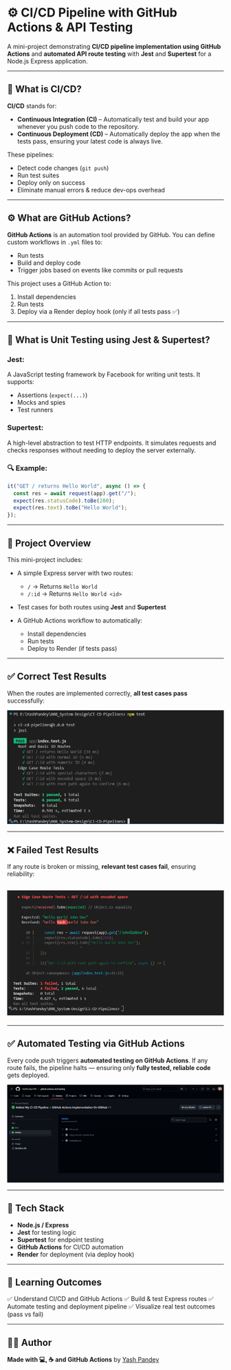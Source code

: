 # ⚙️ CI/CD Pipeline with GitHub Actions & API Testing

A mini-project demonstrating **CI/CD pipeline implementation using GitHub Actions** and **automated API route testing** with **Jest** and **Supertest** for a Node.js Express application.

---

## 📌 What is CI/CD?

**CI/CD** stands for:

- **Continuous Integration (CI)** – Automatically test and build your app whenever you push code to the repository.
- **Continuous Deployment (CD)** – Automatically deploy the app when the tests pass, ensuring your latest code is always live.

These pipelines:

- Detect code changes (`git push`)
- Run test suites
- Deploy only on success
- Eliminate manual errors & reduce dev-ops overhead

---

## ⚙️ What are GitHub Actions?

**GitHub Actions** is an automation tool provided by GitHub. You can define custom workflows in `.yml` files to:

- Run tests
- Build and deploy code
- Trigger jobs based on events like commits or pull requests

This project uses a GitHub Action to:

1. Install dependencies
2. Run tests
3. Deploy via a Render deploy hook (only if all tests pass ✅)

---

## 🧪 What is Unit Testing using Jest & Supertest?

### **Jest**:

A JavaScript testing framework by Facebook for writing unit tests. It supports:

- Assertions (`expect(...)`)
- Mocks and spies
- Test runners

### **Supertest**:

A high-level abstraction to test HTTP endpoints. It simulates requests and checks responses without needing to deploy the server externally.

### 🔍 Example:

```js
it("GET / returns Hello World", async () => {
  const res = await request(app).get("/");
  expect(res.statusCode).toBe(200);
  expect(res.text).toBe("Hello World");
});
```

---

## 🚀 Project Overview

This mini-project includes:

- A simple Express server with two routes:

  - `/` → Returns `Hello World`
  - `/:id` → Returns `Hello World <id>`

- Test cases for both routes using **Jest** and **Supertest**
- A GitHub Actions workflow to automatically:

  - Install dependencies
  - Run tests
  - Deploy to Render (if tests pass)

---

## ✅ Correct Test Results

When the routes are implemented correctly, **all test cases pass** successfully:

![Correct Tests](./asserts/Correct-Test-Results.png)

---

## ❌ Failed Test Results

If any route is broken or missing, **relevant test cases fail**, ensuring reliability:

## ![Wrong Tests](./asserts/Wrong-Test-Results.png)

---

## ✅ Automated Testing via GitHub Actions

Every code push triggers **automated testing on GitHub Actions**.
If any route fails, the pipeline halts — ensuring only **fully tested, reliable code** gets deployed.

![GitHub Actions](./asserts/GitHub-Actions.png)

---

## 📁 Tech Stack

- **Node.js / Express**
- **Jest** for testing logic
- **Supertest** for endpoint testing
- **GitHub Actions** for CI/CD automation
- **Render** for deployment (via deploy hook)

---

## 🧠 Learning Outcomes

✅ Understand CI/CD and GitHub Actions
✅ Build & test Express routes
✅ Automate testing and deployment pipeline
✅ Visualize real test outcomes (pass vs fail)

---

## 🧑‍🎓 Author

**Made with 💻, ☕ and GitHub Actions** by [Yash Pandey](https://github.com/YashPandey-dev)
